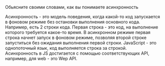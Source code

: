 Обьясните своими словами, как вы понимаете асинхронность

Асинхронность - это модель поведения, когда какой-то код запускается в фоновом режиме без остановки выполнения основного кода.
Например, есть 2 строки кода. Первая строка - это код, на выполнение которого требуется какое-то время. В асинхронном режиме первая строка начнет запуск в фоновом режиме, позволяя второй строке запуститься без ожидания выполнения первой строки.
JavaScript - это однопоточный язык, код выполняется строка за строкой. Асинхронность в JS достигается с помощью соответствующих API, например, для web - это Wep API.

